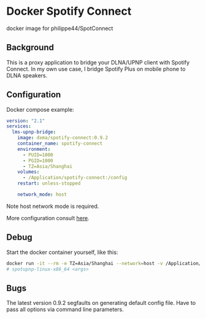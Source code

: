# Docker Spotify Connect

docker image for philippe44/SpotConnect

## Background

This is a proxy application to bridge your DLNA/UPNP client with Spotify Connect.
In my own use case, I bridge Spotify Plus on mobile phone to DLNA speakers.

## Configuration

Docker compose example:

```yaml
version: "2.1"
services:
  lms-upnp-bridge:
    image: dxma/spotify-connect:0.9.2
    container_name: spotify-connect
    environment:
      - PUID=1000
      - PGID=1000
      - TZ=Asia/Shanghai
    volumes:
      - /Application/spotify-connect:/config
    restart: unless-stopped

    network_mode: host
```

Note host network mode is required.

More configuration consult [here](https://github.com/philippe44/SpotConnect).

## Debug

Start the docker container yourself, like this:

```bash
docker run -it --rm -e TZ=Asia/Shanghai --network=host -v /Application/spotify-connect:/config dxma/spotify-connect:0.9.2 bash
# spotupnp-linux-x86_64 <args>
```

## Bugs

The latest version 0.9.2 segfaults on generating default config file.
Have to pass all options via command line parameters.
